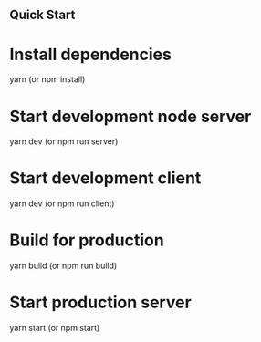 ## Quick Start

# Install dependencies

yarn (or npm install)

# Start development node server

yarn dev (or npm run server)

# Start development client

yarn dev (or npm run client)

# Build for production

yarn build (or npm run build)

# Start production server

yarn start (or npm start)
